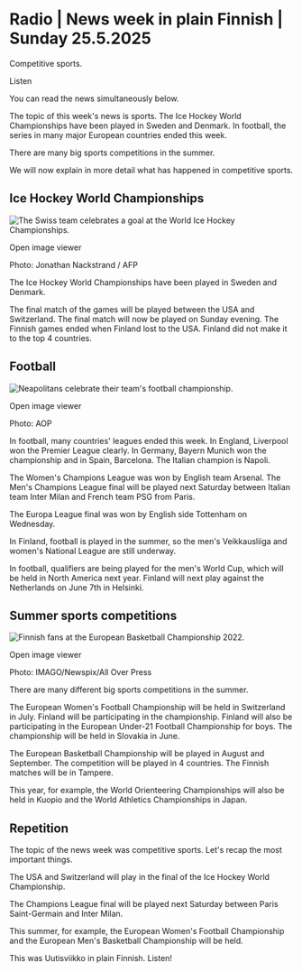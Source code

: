 # Radio | News week in plain Finnish | Sunday 25.5.2025

Competitive sports.

Listen

You can read the news simultaneously below.

The topic of this week's news is sports. The Ice Hockey World Championships have been played in Sweden and Denmark. In football, the series in many major European countries ended this week.

There are many big sports competitions in the summer.

We will now explain in more detail what has happened in competitive sports.

## Ice Hockey World Championships

![The Swiss team celebrates a goal at the World Ice Hockey Championships.](https://images.cdn.yle.fi/image/upload/c_crop,h_2879,w_5119,x_1,y_533/ar_1.777777777777777,c_fill,g_faces,h_431,w_767/dpr_1.0/q_auto:eco/f_auto/fl_lossy/v1748108678/39-1471099683205536d904)

Open image viewer

Photo: Jonathan Nackstrand / AFP

The Ice Hockey World Championships have been played in Sweden and Denmark.

The final match of the games will be played between the USA and Switzerland. The final match will now be played on Sunday evening. The Finnish games ended when Finland lost to the USA. Finland did not make it to the top 4 countries.

## Football

![Neapolitans celebrate their team's football championship.](https://images.cdn.yle.fi/image/upload/c_crop,h_1152,w_2048,x_0,y_127/ar_1.777777777777777,c_fill,g_faces,h_431,w_767/dpr_1.0/q_auto:eco/f_auto/fl_lossy/v1748092838/39-14710316831c75e323a2)

Open image viewer

Photo: AOP

In football, many countries' leagues ended this week. In England, Liverpool won the Premier League clearly. In Germany, Bayern Munich won the championship and in Spain, Barcelona. The Italian champion is Napoli.

The Women's Champions League was won by English team Arsenal. The Men's Champions League final will be played next Saturday between Italian team Inter Milan and French team PSG from Paris.

The Europa League final was won by English side Tottenham on Wednesday.

In Finland, football is played in the summer, so the men's Veikkausliiga and women's National League are still underway.

In football, qualifiers are being played for the men's World Cup, which will be held in North America next year. Finland will next play against the Netherlands on June 7th in Helsinki.

## Summer sports competitions

![Finnish fans at the European Basketball Championship 2022.](https://images.cdn.yle.fi/image/upload/c_crop,h_1687,w_2999,x_0,y_312/ar_1.7777777777777777,c_fill,g_faces,h_431,w_767/dpr_1.0/q_auto:eco/f_auto/fl_lossy/v1743093032/39-144262767e57d15642e3)

Open image viewer

Photo: IMAGO/Newspix/All Over Press

There are many different big sports competitions in the summer.

The European Women's Football Championship will be held in Switzerland in July. Finland will be participating in the championship. Finland will also be participating in the European Under-21 Football Championship for boys. The championship will be held in Slovakia in June.

The European Basketball Championship will be played in August and September. The competition will be played in 4 countries. The Finnish matches will be in Tampere.

This year, for example, the World Orienteering Championships will also be held in Kuopio and the World Athletics Championships in Japan.

## Repetition

The topic of the news week was competitive sports. Let's recap the most important things.

The USA and Switzerland will play in the final of the Ice Hockey World Championship.

The Champions League final will be played next Saturday between Paris Saint-Germain and Inter Milan.

This summer, for example, the European Women's Football Championship and the European Men's Basketball Championship will be held.

This was Uutisviikko in plain Finnish. Listen!
